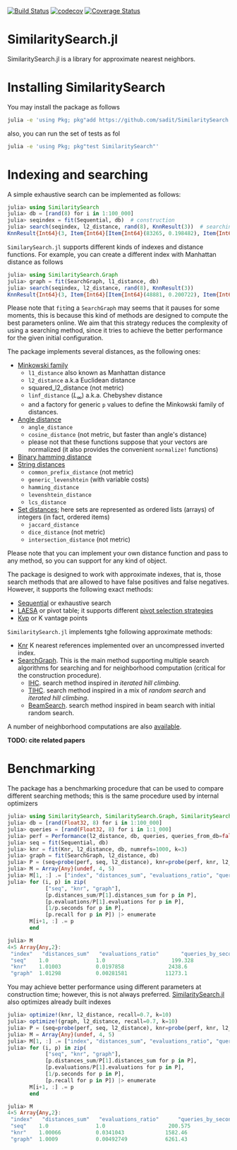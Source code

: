[![Build Status](https://travis-ci.org/sadit/SimilaritySearch.jl.svg?branch=master)](https://travis-ci.org/sadit/SimilaritySearch.jl)
[![codecov](https://codecov.io/gh/sadit/SimilaritySearch.jl/branch/master/graph/badge.svg)](https://codecov.io/gh/sadit/SimilaritySearch.jl)
[![Coverage Status](https://coveralls.io/repos/github/sadit/SimilaritySearch.jl/badge.svg?branch=master)](https://coveralls.io/github/sadit/SimilaritySearch.jl?branch=master)

# SimilaritySearch.jl


SimilaritySearch.jl is a library for approximate nearest neighbors.


# Installing SimilaritySearch


You may install the package as follows
```bash
julia -e 'using Pkg; pkg"add https://github.com/sadit/SimilaritySearch.jl"'
```
also, you can run the set of tests as fol
```bash
julia -e 'using Pkg; pkg"test SimilaritySearch"'
```

# Indexing and searching
A simple exhaustive search can be implemented as follows:

```julia
julia> using SimilaritySearch
julia> db = [rand(8) for i in 1:100_000]
julia> seqindex = fit(Sequential, db)  # construction
julia> search(seqindex, l2_distance, rand(8), KnnResult(3))  # searching 3-nn for the random vector rand(8)
KnnResult{Int64}(3, Item{Int64}[Item{Int64}(83265, 0.198482), Item{Int64}(44113, 0.219748), Item{Int64}(38506, 0.254233)])
```

`SimilarySearch.jl` supports different kinds of indexes and distance functions. For example, you can create a different index with Manhattan distance as follows
```julia
julia> using SimilaritySearch.Graph
julia> graph = fit(SearchGraph, l1_distance, db)
julia> search(seqindex, l2_distance, rand(8), KnnResult(3))
KnnResult{Int64}(3, Item{Int64}[Item{Int64}(48881, 0.200722), Item{Int64}(56933, 0.224531), Item{Int64}(21200, 0.234252)])
```

Please note that `fit`ing a `SearchGraph` may seems that it pauses for some moments, this is because this kind of methods are designed to compute the best parameters online. We aim that this strategy reduces the complexity of using a searching method, since it tries to achieve the better performance for the given initial configuration.

The package implements several distances, as the following ones:
- [Minkowski family](https://github.com/sadit/SimilaritySearch.jl/blob/master/src/distances/vectors.jl)
  - `l1_distance` also known as Manhattan distance
  - `l2_distance` a.k.a Euclidean distance 
  - squared_l2_distance (not metric)
  - `linf_distance` ($L_∞$) a.k.a. Chebyshev distance
  - and a factory for generic `p` values to define the Minkowski family of distances.
- [Angle distance](https://github.com/sadit/SimilaritySearch.jl/blob/master/src/distances/cos.jl)
  - `angle_distance`
  - `cosine_distance` (not metric, but faster than angle's distance)
  - please not that these functions suppose that your vectors are normalized (it also provides the convenient `normalize!` functions)
- [Binary hamming distance](https://github.com/sadit/SimilaritySearch.jl/blob/master/src/distances/bits.jl)
- [String distances](https://github.com/sadit/SimilaritySearch.jl/blob/master/src/distances/strings.jl)
  - `common_prefix_distance` (not metric)
  - `generic_levenshtein` (with variable costs)
  - `hamming_distance`
  - `levenshtein_distance`
  - `lcs_distance`
- [Set distances](https://github.com/sadit/SimilaritySearch.jl/blob/master/src/distances/sets.jl); here sets are represented as ordered lists (arrays) of integers (in fact, ordered items)
  - `jaccard_distance`
  - `dice_distance` (not metric)
  - `intersection_distance` (not metric)

Please note that you can implement your own distance function and pass to any method, so you can support for any kind of object.

The package is designed to work with approximate indexes, that is, those search methods that are allowed to have false positives and false negatives. However, it supports the following exact methods:
- [Sequential](https://github.com/sadit/SimilaritySearch.jl/blob/master/src/indexes/seq.jl) or exhaustive search
- [LAESA](https://github.com/sadit/SimilaritySearch.jl/blob/master/src/indexes/laesa.jl) or pivot table; it supports different [pivot selection strategies](https://github.com/sadit/SimilaritySearch.jl/blob/master/src/indexes/pivotselectiontables.jl)
- [Kvp](https://github.com/sadit/SimilaritySearch.jl/blob/master/src/knr/kvp.jl) or K vantage points

`SimilaritySearch.jl` implements tghe following approximate methods:
- [Knr](https://github.com/sadit/SimilaritySearch.jl/blob/master/src/knr/knr.jl) K nearest references implemented over an uncompressed inverted index.
- [SearchGraph](https://github.com/sadit/SimilaritySearch.jl/blob/master/src/graph/graph.jl). This is the main method supporting multiple search algorithms for searching and for neighborhood computation (critical for the construction procedure).
  - [IHC](https://github.com/sadit/SimilaritySearch.jl/blob/master/src/graph/ihc.jl). search method inspired in _iterated hill climbing_.
  - [TIHC](https://github.com/sadit/SimilaritySearch.jl/blob/master/src/graph/tihc.jl). search method inspired in a mix of _random search_ and _iterated hill climbing_.
  - [BeamSearch](https://github.com/sadit/SimilaritySearch.jl/blob/master/src/graph/beamsearch.jl). search method inspired in beam search with initial random search.
  
A number of neighborhood computations are also [available](https://github.com/sadit/SimilaritySearch.jl/tree/master/src/graph/neighborhood).
  
**TODO: cite related papers**


# Benchmarking

The package has a benchmarking procedure that can be used to compare different searching methods; this is the same procedure used by internal optimizers

```julia
julia> using SimilaritySearch, SimilaritySearch.Graph, SimilaritySearch.SimilarReferences
julia> db = [rand(Float32, 8) for i in 1:100_000]
julia> queries = [rand(Float32, 8) for i in 1:1_000]
julia> perf = Performance(l2_distance, db, queries, queries_from_db=false, expected_k=10)
julia> seq = fit(Sequential, db)
julia> knr = fit(Knr, l2_distance, db, numrefs=1000, k=3)
julia> graph = fit(SearchGraph, l2_distance, db)
julia> P = (seq=probe(perf, seq, l2_distance), knr=probe(perf, knr, l2_distance), graph=probe(perf, graph, l2_distance))
julia> M = Array{Any}(undef, 4, 5)
julia> M[1, :] .= ["index", "distances_sum", "evaluations_ratio", "queries_by_second", "recall"]
julia> for (i, p) in zip(
            ["seq", "knr", "graph"],
            [p.distances_sum/P[1].distances_sum for p in P],
            [p.evaluations/P[1].evaluations for p in P],
            [1/p.seconds for p in P],
            [p.recall for p in P]) |> enumerate
       M[i+1, :] .= p
       end

julia> M
4×5 Array{Any,2}:
 "index"   "distances_sum"   "evaluations_ratio"       "queries_by_second"   "recall"
 "seq"    1.0               1.0                     199.328                 1.0      
 "knr"    1.01003           0.0197858              2438.6                   0.9084   
 "graph"  1.01298           0.00281581            11273.1                   0.87 
```

You may achieve better performance using different parameters at construction time;
however, this is not always preferred. [SimilaritySearch.jl](https://github.com/sadit/SimilaritySearch.jl) also optimizes already built indexes

```julia
julia> optimize!(knr, l2_distance, recall=0.7, k=10)
julia> optimize!(graph, l2_distance, recall=0.7, k=10)
julia> P = (seq=probe(perf, seq, l2_distance), knr=probe(perf, knr, l2_distance), graph=probe(perf, graph, l2_distance))
julia> M = Array{Any}(undef, 4, 5)
julia> M[1, :] .= ["index", "distances_sum", "evaluations_ratio", "queries_by_second", "recall"]
julia> for (i, p) in zip(
            ["seq", "knr", "graph"],
            [p.distances_sum/P[1].distances_sum for p in P],
            [p.evaluations/P[1].evaluations for p in P],
            [1/p.seconds for p in P],
            [p.recall for p in P]) |> enumerate
       M[i+1, :] .= p
       end

julia> M
4×5 Array{Any,2}:
 "index"   "distances_sum"   "evaluations_ratio"      "queries_by_second"   "recall"
 "seq"    1.0               1.0                    200.575                 1.0      
 "knr"    1.00066           0.0341043             1582.46                  0.9905   
 "graph"  1.0009            0.00492749            6261.43                  0.9872   

```


